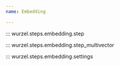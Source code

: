 ```yaml
---
name: Embedding

---
```



::: wurzel.steps.embedding.step


::: wurzel.steps.embedding.step_multivector


::: wurzel.steps.embedding.settings
